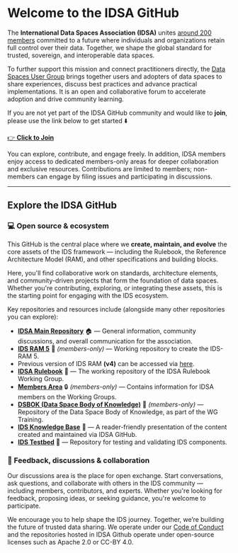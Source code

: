 # Welcome to the IDSA GitHub

The **International Data Spaces Association (IDSA)** unites [around 200 members](https://internationaldataspaces.org/we/members/) committed to a future where individuals and organizations retain full control over their data. Together, we shape the global standard for trusted, sovereign, and interoperable data spaces.

To further support this mission and connect practitioners directly, the [Data Spaces User Group](https://internationaldataspaces.org/data-space-user-group/) brings together users and adopters of data spaces to share experiences, discuss best practices and advance practical implementations. It is an open and collaborative forum to accelerate adoption and drive community learning.

If you are not yet part of the IDSA GitHub community and would like to **join**, please use the link below to get started ⬇️ 

[👉 **Click to Join**](https://forms.office.com/pages/responsepage.aspx?id=NNZGs_usx0K9RPFVfuibGz1qA21VHyZEj6dyjHL7iBdUM0ZVMzlEMkJTUlhOSEVEWEQyMjZPOUNYTi4u&route=shorturl)

You can explore, contribute, and engage freely. In addition, IDSA members enjoy access to dedicated members-only areas for deeper collaboration and exclusive resources. Contributions are limited to members; non-members can engage by filing issues and participating in discussions.

---

## Explore the IDSA GitHub

### 💻 Open source & ecosystem

This GitHub is the central place where we **create, maintain, and evolve** the core assets of the IDS framework — including the Rulebook, the Reference Architecture Model (RAM), and other specifications and building blocks.

Here, you'll find collaborative work on standards, architecture elements, and community-driven projects that form the foundation of data spaces. Whether you're contributing, exploring, or integrating these assets, this is the starting point for engaging with the IDS ecosystem.

Key repositories and resources include (alongside many other repositories you can explore):
- [**IDSA Main Repository**](https://github.com/International-Data-Spaces-Association/idsa) 🏠 — General information, community discussions, and overall communication for the association.
- [**IDS RAM 5**](https://github.com/International-Data-Spaces-Association/RAM5) 📘 *(members-only)* — Working repository to create the IDS-RAM 5.
- Previous version of IDS RAM **(v4)** can be accessed via [here](https://github.com/International-Data-Spaces-Association/IDS-RAM_4_0).
- [**IDSA Rulebook**](https://github.com/International-Data-Spaces-Association/IDSA-Rulebook) 📗 — The working repository of the IDSA Rulebook Working Group.
- [**Members Area**](https://github.com/International-Data-Spaces-Association/members-area) 🔒 *(members-only)* — Contains information for IDSA members on the Working Groups.
- [**DSBOK (Data Space Body of Knowledge)**](https://github.com/International-Data-Spaces-Association/DSBOK) 📒 *(members-only)* — Repository of the Data Space Body of Knowledge, as part of the WG Training.
- [**IDS Knowledge Base**](https://docs.internationaldataspaces.org/ids-knowledgebase/) 📖 — A reader-friendly presentation of the content created and maintained via IDSA GitHub.
- [**IDS Testbed**](https://github.com/International-Data-Spaces-Association/IDS-testbed) 🧪 — Repository for testing and validating IDS components.


### 💬 Feedback, discussions & collaboration
Our discussions area is the place for open exchange. Start conversations, ask questions, and collaborate with others in the IDS community — including members, contributors, and experts. Whether you're looking for feedback, proposing ideas, or seeking guidance, you're welcome to participate.

We encourage you to help shape the IDS journey. Together, we’re building the future of trusted data sharing. We operate under our [Code of Conduct](https://github.com/International-Data-Spaces-Association/idsa/blob/main/CODE_OF_CONDUCT.md) and the repositories hosted in IDSA Github operate under open-source licenses such as Apache 2.0 or CC-BY 4.0. 

